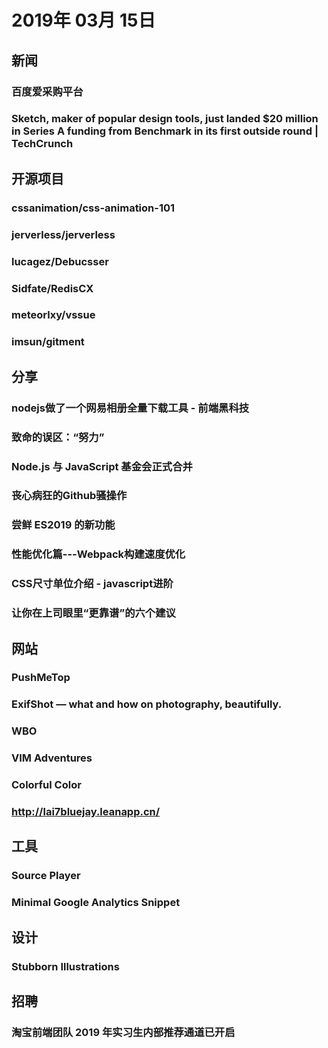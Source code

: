 # 2019年 03月 15日

## 新闻

### 百度爱采购平台

<daily-item
  note="百度近期上线了最新的电商产品百度爱采购"
  url="https://b2b.baidu.com/"/>

### Sketch, maker of popular design tools, just landed $20 million in Series A funding from Benchmark in its first outside round | TechCrunch

<daily-item
  note="设计工具 Sketch 获得 2000 万美元 A 轮融资，即将推出面向团队协作的工具、支持 Web 浏览器的在线编辑和预览"
  url="https://techcrunch.com/2019/03/13/sketch-maker-of-popular-design-tools-just-landed-20-million-in-series-a-funding-from-benchmark-in-its-first-outside-round/"
  :is-chinese="false"/>

## 开源项目

### cssanimation/css-animation-101

<daily-item
  note="开源电子书《CSS Animation 101》，从零开始介绍 CSS 动画，有中文"
  url="https://github.com/cssanimation/css-animation-101"
  lang="CSS,Makefile"
  watch="111"
  star="3778"
  fork="175"/>

### jerverless/jerverless

<daily-item
  note="jerverless 是一个 Web 服务器，可以将任何语言的程序转为 Serverless 函数，从网络调用。它会把源程序放在 Docker 容器里面运行，然后提供 Web 接口与用户通信"
  url="https://github.com/jerverless/jerverless"
  lang="Java,Other"
  watch="6"
  star="129"
  fork="20"
  :is-chinese="false"/>

### lucagez/Debucsser

<daily-item
  note="一个用于 CSS 的调试库，鼠标悬浮的时候，网页会显示区块的 CSS 信息"
  url="https://github.com/lucagez/Debucsser"
  lang="JavaScript"
  watch="14"
  star="877"
  fork="42"
  :is-chinese="false"/>

### Sidfate/RedisCX

<daily-item
  note="跨平台的Redis GUI 客户端"
  url="https://github.com/Sidfate/RedisCX"
  lang="Vue,JavaScript,CSS,HTML"
  watch="3"
  star="10"
  fork="0"
  :is-chinese="false"/>

### meteorlxy/vssue

<daily-item
  note="Vue 驱动的、基于 Issue 的评论插件"
  url="https://github.com/meteorlxy/vssue"
  lang="TypeScript,Vue,JavaScript,CSS"
  watch="4"
  star="88"
  fork="8"/>

### imsun/gitment

<daily-item
  note="基于 Github 的评论系统"
  url="https://github.com/imsun/gitment"
  lang="JavaScript,CSS,HTML"
  watch="56"
  star="3155"
  fork="315"/>

## 分享

### nodejs做了一个网易相册全量下载工具 - 前端黑科技

<daily-item
  note="前几天网易相册宣布即将停止运营"
  url="https://segmentfault.com/a/1190000018505381"/>

### 致命的误区：“努力”

<daily-item
  note="我们通常会给自己加戏，从而让自己产生“好辛苦”的错觉，这样的“努力”是无意义的"
  url="https://mp.weixin.qq.com/s/7yajMIu7UbXFru1nYae_XQ"/>

### Node.js 与 JavaScript 基金会正式合并

<daily-item
  note="JavaScript 终于迎来了自己的“新家落户”"
  url="https://mp.weixin.qq.com/s?__biz=MjM5MjAwODM4MA%3D%3D&amp;mid=2650715667&amp;idx=3&amp;sn=435ef395c69302b28bb6b83394fd84ff#rd"/>

### 丧心病狂的Github骚操作

<daily-item
  note="Hollis"
  url="https://mp.weixin.qq.com/s/gX9zi5bWqOpaDjd_B0V48Q"/>

### 尝鲜 ES2019 的新功能

<daily-item
  url="https://segmentfault.com/a/1190000018474080"/>

### 性能优化篇---Webpack构建速度优化

<daily-item
  url="https://segmentfault.com/a/1190000018493260"/>

### CSS尺寸单位介绍 - javascript进阶

<daily-item
  note="对 css 中常见的几种尺寸单位进行逐一介绍"
  url="https://segmentfault.com/a/1190000018495806"/>

### 让你在上司眼里“更靠谱”的六个建议

<daily-item
  url="https://www.36kr.com/p/5184762"/>

## 网站

### PushMeTop

<daily-item
  note="一个不错的博客网站"
  url="https://pushmetop.github.io/"/>

### ExifShot — what and how on photography, beautifully.

<daily-item
  note="以美观的形式展示照片 EXIF 信息"
  url="https://exifshot.com/"
  :is-chinese="false"/>

### WBO

<daily-item
  note="多人实分享在线白板"
  url="https://wbo.openode.io/"
  :is-chinese="false"/>

### VIM Adventures

<daily-item
  note="用玩游戏方式来练习 vim 编辑器快捷键操作"
  url="https://vim-adventures.com/"
  :is-chinese="false"/>

### Colorful Color

<daily-item
  note="图片色值分析工具，上传图片即可得到这张图片所使用的色值"
  url="https://woshizja.github.io/colorful-color/"
  :is-chinese="false"/>

### http://lai7bluejay.leanapp.cn/

<daily-item
  note="解析各大网站 VIP 视频线路"
  url="http://lai7bluejay.leanapp.cn/"/>

## 工具

### Source Player

<daily-item
  note="国人开发的 MacOS 视频播放器，特点是点击文本字幕，会显示英语单词的中文解释，英语学习者的小帮手"
  url="https://circleapps.co/"
  :is-chinese="false"/>

### Minimal Google Analytics Snippet

<daily-item
  note="原始的 Google Analytics 代码是 73KB，可能拖累网页性能，经过简化以后，只需要 1.4KB。当然，功能也简化了，只能统计当前页面访问量"
  url="https://minimalanalytics.com/"
  :is-chinese="false"/>

## 设计

### Stubborn Illustrations

<daily-item
  note="插画包，设计风格讨喜，包含 30 个背景和 30 个人物状态，适用于登录注册、404 等页面"
  url="https://stubborn.rocks/"
  :is-chinese="false"/>

## 招聘

### 淘宝前端团队 2019 年实习生内部推荐通道已开启

<daily-item
  url="https://zhuanlan.zhihu.com/p/59099342"/>

<daily-footer/>
